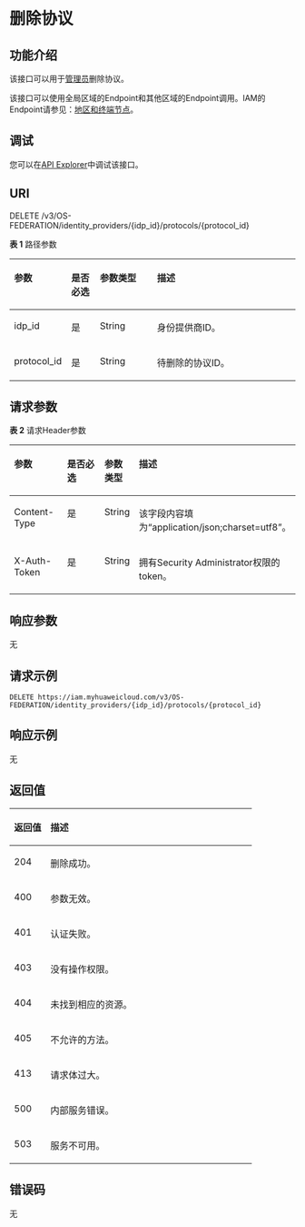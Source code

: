 # 删除协议<a name="iam_13_0406"></a>

## 功能介绍<a name="zh-cn_topic_0224276875_section1125515320516"></a>

该接口可以用于[管理员](https://support.huaweicloud.com/usermanual-iam/iam_01_0001.html)删除协议。

该接口可以使用全局区域的Endpoint和其他区域的Endpoint调用。IAM的Endpoint请参见：[地区和终端节点](https://developer.huaweicloud.com/endpoint?IAM)。

## 调试<a name="section34684323153"></a>

您可以在[API Explorer](https://apiexplorer.developer.huaweicloud.com/apiexplorer/doc?product=IAM&api=KeystoneDeleteProtocol)中调试该接口。

## URI<a name="zh-cn_topic_0224276875_section7256163218519"></a>

DELETE /v3/OS-FEDERATION/identity\_providers/\{idp\_id\}/protocols/\{protocol\_id\}

**表 1**  路径参数

<a name="zh-cn_topic_0224276875_table1325715326511"></a>
<table><thead align="left"><tr id="zh-cn_topic_0224276875_row625623213515"><th class="cellrowborder" valign="top" width="20%" id="mcps1.2.5.1.1"><p id="zh-cn_topic_0224276875_p11257103285117"><a name="zh-cn_topic_0224276875_p11257103285117"></a><a name="zh-cn_topic_0224276875_p11257103285117"></a>参数</p>
</th>
<th class="cellrowborder" valign="top" width="10%" id="mcps1.2.5.1.2"><p id="zh-cn_topic_0224276875_p625763265116"><a name="zh-cn_topic_0224276875_p625763265116"></a><a name="zh-cn_topic_0224276875_p625763265116"></a>是否必选</p>
</th>
<th class="cellrowborder" valign="top" width="20%" id="mcps1.2.5.1.3"><p id="zh-cn_topic_0224276875_p3257143285118"><a name="zh-cn_topic_0224276875_p3257143285118"></a><a name="zh-cn_topic_0224276875_p3257143285118"></a>参数类型</p>
</th>
<th class="cellrowborder" valign="top" width="50%" id="mcps1.2.5.1.4"><p id="zh-cn_topic_0224276875_p9258113219516"><a name="zh-cn_topic_0224276875_p9258113219516"></a><a name="zh-cn_topic_0224276875_p9258113219516"></a>描述</p>
</th>
</tr>
</thead>
<tbody><tr id="zh-cn_topic_0224276875_row1725653218515"><td class="cellrowborder" valign="top" width="20%" headers="mcps1.2.5.1.1 "><p id="zh-cn_topic_0224276875_p3258432125117"><a name="zh-cn_topic_0224276875_p3258432125117"></a><a name="zh-cn_topic_0224276875_p3258432125117"></a>idp_id</p>
</td>
<td class="cellrowborder" valign="top" width="10%" headers="mcps1.2.5.1.2 "><p id="zh-cn_topic_0224276875_p625813275113"><a name="zh-cn_topic_0224276875_p625813275113"></a><a name="zh-cn_topic_0224276875_p625813275113"></a>是</p>
</td>
<td class="cellrowborder" valign="top" width="20%" headers="mcps1.2.5.1.3 "><p id="zh-cn_topic_0224276875_p42581132195120"><a name="zh-cn_topic_0224276875_p42581132195120"></a><a name="zh-cn_topic_0224276875_p42581132195120"></a>String</p>
</td>
<td class="cellrowborder" valign="top" width="50%" headers="mcps1.2.5.1.4 "><p id="zh-cn_topic_0224276875_p192584325518"><a name="zh-cn_topic_0224276875_p192584325518"></a><a name="zh-cn_topic_0224276875_p192584325518"></a>身份提供商ID。</p>
</td>
</tr>
<tr id="zh-cn_topic_0224276875_row225723235111"><td class="cellrowborder" valign="top" width="20%" headers="mcps1.2.5.1.1 "><p id="zh-cn_topic_0224276875_p18259133216514"><a name="zh-cn_topic_0224276875_p18259133216514"></a><a name="zh-cn_topic_0224276875_p18259133216514"></a>protocol_id</p>
</td>
<td class="cellrowborder" valign="top" width="10%" headers="mcps1.2.5.1.2 "><p id="zh-cn_topic_0224276875_p1725903235116"><a name="zh-cn_topic_0224276875_p1725903235116"></a><a name="zh-cn_topic_0224276875_p1725903235116"></a>是</p>
</td>
<td class="cellrowborder" valign="top" width="20%" headers="mcps1.2.5.1.3 "><p id="zh-cn_topic_0224276875_p3259113245115"><a name="zh-cn_topic_0224276875_p3259113245115"></a><a name="zh-cn_topic_0224276875_p3259113245115"></a>String</p>
</td>
<td class="cellrowborder" valign="top" width="50%" headers="mcps1.2.5.1.4 "><p id="zh-cn_topic_0224276875_p1259432145113"><a name="zh-cn_topic_0224276875_p1259432145113"></a><a name="zh-cn_topic_0224276875_p1259432145113"></a>待删除的协议ID。</p>
</td>
</tr>
</tbody>
</table>

## 请求参数<a name="zh-cn_topic_0224276875_section1925973215120"></a>

**表 2**  请求Header参数

<a name="zh-cn_topic_0224276875_HeaderParameter"></a>
<table><thead align="left"><tr id="zh-cn_topic_0224276875_row9260832145110"><th class="cellrowborder" valign="top" width="20%" id="mcps1.2.5.1.1"><p id="zh-cn_topic_0224276875_p5260173216511"><a name="zh-cn_topic_0224276875_p5260173216511"></a><a name="zh-cn_topic_0224276875_p5260173216511"></a>参数</p>
</th>
<th class="cellrowborder" valign="top" width="20%" id="mcps1.2.5.1.2"><p id="zh-cn_topic_0224276875_p12613323514"><a name="zh-cn_topic_0224276875_p12613323514"></a><a name="zh-cn_topic_0224276875_p12613323514"></a>是否必选</p>
</th>
<th class="cellrowborder" valign="top" width="10%" id="mcps1.2.5.1.3"><p id="zh-cn_topic_0224276875_p2026133285117"><a name="zh-cn_topic_0224276875_p2026133285117"></a><a name="zh-cn_topic_0224276875_p2026133285117"></a>参数类型</p>
</th>
<th class="cellrowborder" valign="top" width="50%" id="mcps1.2.5.1.4"><p id="zh-cn_topic_0224276875_p132611832155113"><a name="zh-cn_topic_0224276875_p132611832155113"></a><a name="zh-cn_topic_0224276875_p132611832155113"></a>描述</p>
</th>
</tr>
</thead>
<tbody><tr id="zh-cn_topic_0224276875_row0260132165115"><td class="cellrowborder" valign="top" width="20%" headers="mcps1.2.5.1.1 "><p id="zh-cn_topic_0224276875_p172616324513"><a name="zh-cn_topic_0224276875_p172616324513"></a><a name="zh-cn_topic_0224276875_p172616324513"></a>Content-Type</p>
</td>
<td class="cellrowborder" valign="top" width="20%" headers="mcps1.2.5.1.2 "><p id="zh-cn_topic_0224276875_p126183211511"><a name="zh-cn_topic_0224276875_p126183211511"></a><a name="zh-cn_topic_0224276875_p126183211511"></a>是</p>
</td>
<td class="cellrowborder" valign="top" width="10%" headers="mcps1.2.5.1.3 "><p id="zh-cn_topic_0224276875_p1726215320514"><a name="zh-cn_topic_0224276875_p1726215320514"></a><a name="zh-cn_topic_0224276875_p1726215320514"></a>String</p>
</td>
<td class="cellrowborder" valign="top" width="50%" headers="mcps1.2.5.1.4 "><p id="zh-cn_topic_0224276875_p8262632135114"><a name="zh-cn_topic_0224276875_p8262632135114"></a><a name="zh-cn_topic_0224276875_p8262632135114"></a>该字段内容填为“application/json;charset=utf8”。</p>
</td>
</tr>
<tr id="zh-cn_topic_0224276875_row12260232175110"><td class="cellrowborder" valign="top" width="20%" headers="mcps1.2.5.1.1 "><p id="zh-cn_topic_0224276875_p1626214326511"><a name="zh-cn_topic_0224276875_p1626214326511"></a><a name="zh-cn_topic_0224276875_p1626214326511"></a>X-Auth-Token</p>
</td>
<td class="cellrowborder" valign="top" width="20%" headers="mcps1.2.5.1.2 "><p id="zh-cn_topic_0224276875_p132631432165110"><a name="zh-cn_topic_0224276875_p132631432165110"></a><a name="zh-cn_topic_0224276875_p132631432165110"></a>是</p>
</td>
<td class="cellrowborder" valign="top" width="10%" headers="mcps1.2.5.1.3 "><p id="zh-cn_topic_0224276875_p1426323210510"><a name="zh-cn_topic_0224276875_p1426323210510"></a><a name="zh-cn_topic_0224276875_p1426323210510"></a>String</p>
</td>
<td class="cellrowborder" valign="top" width="50%" headers="mcps1.2.5.1.4 "><p id="zh-cn_topic_0224276875_p6263173217510"><a name="zh-cn_topic_0224276875_p6263173217510"></a><a name="zh-cn_topic_0224276875_p6263173217510"></a>拥有Security Administrator权限的token。</p>
</td>
</tr>
</tbody>
</table>

## 响应参数<a name="zh-cn_topic_0224276875_section52631632125117"></a>

无

## 请求示例<a name="zh-cn_topic_0224276875_section18264232155110"></a>

```
DELETE https://iam.myhuaweicloud.com/v3/OS-FEDERATION/identity_providers/{idp_id}/protocols/{protocol_id}
```

## 响应示例<a name="zh-cn_topic_0224276875_section526583245114"></a>

无

## 返回值<a name="zh-cn_topic_0224276875_section172651832105116"></a>

<a name="zh-cn_topic_0224276875_table4324"></a>
<table><thead align="left"><tr id="zh-cn_topic_0224276875_row1626693225111"><th class="cellrowborder" valign="top" width="15%" id="mcps1.1.3.1.1"><p id="zh-cn_topic_0224276875_p0266532195115"><a name="zh-cn_topic_0224276875_p0266532195115"></a><a name="zh-cn_topic_0224276875_p0266532195115"></a>返回值</p>
</th>
<th class="cellrowborder" valign="top" width="85%" id="mcps1.1.3.1.2"><p id="zh-cn_topic_0224276875_p17267193219517"><a name="zh-cn_topic_0224276875_p17267193219517"></a><a name="zh-cn_topic_0224276875_p17267193219517"></a>描述</p>
</th>
</tr>
</thead>
<tbody><tr id="zh-cn_topic_0224276875_row10266173295116"><td class="cellrowborder" valign="top" width="15%" headers="mcps1.1.3.1.1 "><p id="zh-cn_topic_0224276875_p17267163216516"><a name="zh-cn_topic_0224276875_p17267163216516"></a><a name="zh-cn_topic_0224276875_p17267163216516"></a>204</p>
</td>
<td class="cellrowborder" valign="top" width="85%" headers="mcps1.1.3.1.2 "><p id="zh-cn_topic_0224276875_p12267732165116"><a name="zh-cn_topic_0224276875_p12267732165116"></a><a name="zh-cn_topic_0224276875_p12267732165116"></a>删除成功。</p>
</td>
</tr>
<tr id="zh-cn_topic_0224276875_row19266532195111"><td class="cellrowborder" valign="top" width="15%" headers="mcps1.1.3.1.1 "><p id="zh-cn_topic_0224276875_p192681332105112"><a name="zh-cn_topic_0224276875_p192681332105112"></a><a name="zh-cn_topic_0224276875_p192681332105112"></a>400</p>
</td>
<td class="cellrowborder" valign="top" width="85%" headers="mcps1.1.3.1.2 "><p id="zh-cn_topic_0224276875_p13268232115112"><a name="zh-cn_topic_0224276875_p13268232115112"></a><a name="zh-cn_topic_0224276875_p13268232115112"></a>参数无效。</p>
</td>
</tr>
<tr id="zh-cn_topic_0224276875_row4266153219511"><td class="cellrowborder" valign="top" width="15%" headers="mcps1.1.3.1.1 "><p id="zh-cn_topic_0224276875_p18268113295116"><a name="zh-cn_topic_0224276875_p18268113295116"></a><a name="zh-cn_topic_0224276875_p18268113295116"></a>401</p>
</td>
<td class="cellrowborder" valign="top" width="85%" headers="mcps1.1.3.1.2 "><p id="zh-cn_topic_0224276875_p32691832175111"><a name="zh-cn_topic_0224276875_p32691832175111"></a><a name="zh-cn_topic_0224276875_p32691832175111"></a>认证失败。</p>
</td>
</tr>
<tr id="zh-cn_topic_0224276875_row526612321513"><td class="cellrowborder" valign="top" width="15%" headers="mcps1.1.3.1.1 "><p id="zh-cn_topic_0224276875_p122692032185118"><a name="zh-cn_topic_0224276875_p122692032185118"></a><a name="zh-cn_topic_0224276875_p122692032185118"></a>403</p>
</td>
<td class="cellrowborder" valign="top" width="85%" headers="mcps1.1.3.1.2 "><p id="zh-cn_topic_0224276875_p19269113215113"><a name="zh-cn_topic_0224276875_p19269113215113"></a><a name="zh-cn_topic_0224276875_p19269113215113"></a>没有操作权限。</p>
</td>
</tr>
<tr id="zh-cn_topic_0224276875_row1726615322511"><td class="cellrowborder" valign="top" width="15%" headers="mcps1.1.3.1.1 "><p id="zh-cn_topic_0224276875_p326923220519"><a name="zh-cn_topic_0224276875_p326923220519"></a><a name="zh-cn_topic_0224276875_p326923220519"></a>404</p>
</td>
<td class="cellrowborder" valign="top" width="85%" headers="mcps1.1.3.1.2 "><p id="zh-cn_topic_0224276875_p1326903215514"><a name="zh-cn_topic_0224276875_p1326903215514"></a><a name="zh-cn_topic_0224276875_p1326903215514"></a>未找到相应的资源。</p>
</td>
</tr>
<tr id="zh-cn_topic_0224276875_row1126614323518"><td class="cellrowborder" valign="top" width="15%" headers="mcps1.1.3.1.1 "><p id="zh-cn_topic_0224276875_p1727093212517"><a name="zh-cn_topic_0224276875_p1727093212517"></a><a name="zh-cn_topic_0224276875_p1727093212517"></a>405</p>
</td>
<td class="cellrowborder" valign="top" width="85%" headers="mcps1.1.3.1.2 "><p id="zh-cn_topic_0224276875_p11270193215116"><a name="zh-cn_topic_0224276875_p11270193215116"></a><a name="zh-cn_topic_0224276875_p11270193215116"></a>不允许的方法。</p>
</td>
</tr>
<tr id="zh-cn_topic_0224276875_row11266153219518"><td class="cellrowborder" valign="top" width="15%" headers="mcps1.1.3.1.1 "><p id="zh-cn_topic_0224276875_p8270113295110"><a name="zh-cn_topic_0224276875_p8270113295110"></a><a name="zh-cn_topic_0224276875_p8270113295110"></a>413</p>
</td>
<td class="cellrowborder" valign="top" width="85%" headers="mcps1.1.3.1.2 "><p id="zh-cn_topic_0224276875_p42701132175116"><a name="zh-cn_topic_0224276875_p42701132175116"></a><a name="zh-cn_topic_0224276875_p42701132175116"></a>请求体过大。</p>
</td>
</tr>
<tr id="zh-cn_topic_0224276875_row1326623295115"><td class="cellrowborder" valign="top" width="15%" headers="mcps1.1.3.1.1 "><p id="zh-cn_topic_0224276875_p6270132205118"><a name="zh-cn_topic_0224276875_p6270132205118"></a><a name="zh-cn_topic_0224276875_p6270132205118"></a>500</p>
</td>
<td class="cellrowborder" valign="top" width="85%" headers="mcps1.1.3.1.2 "><p id="zh-cn_topic_0224276875_p4270143219512"><a name="zh-cn_topic_0224276875_p4270143219512"></a><a name="zh-cn_topic_0224276875_p4270143219512"></a>内部服务错误。</p>
</td>
</tr>
<tr id="zh-cn_topic_0224276875_row16266103245119"><td class="cellrowborder" valign="top" width="15%" headers="mcps1.1.3.1.1 "><p id="zh-cn_topic_0224276875_p9271203211515"><a name="zh-cn_topic_0224276875_p9271203211515"></a><a name="zh-cn_topic_0224276875_p9271203211515"></a>503</p>
</td>
<td class="cellrowborder" valign="top" width="85%" headers="mcps1.1.3.1.2 "><p id="zh-cn_topic_0224276875_p17271163210513"><a name="zh-cn_topic_0224276875_p17271163210513"></a><a name="zh-cn_topic_0224276875_p17271163210513"></a>服务不可用。</p>
</td>
</tr>
</tbody>
</table>

## 错误码<a name="zh-cn_topic_0224276875_section327119329516"></a>

无

